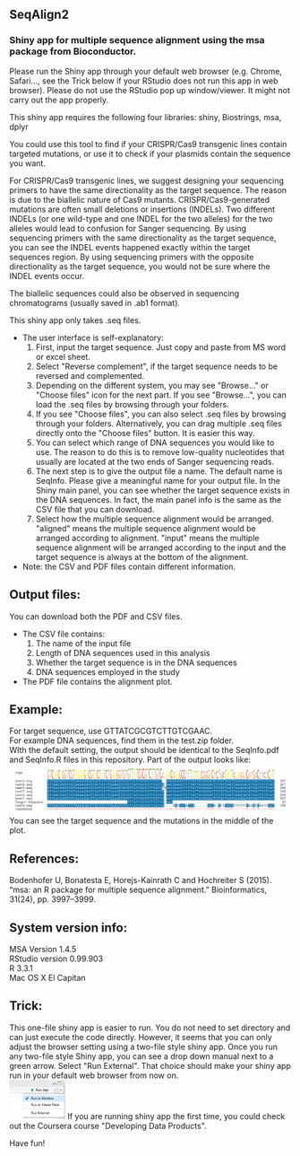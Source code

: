 ## SeqAlign2
### Shiny app for multiple sequence alignment using the msa package from Bioconductor.

Please run the Shiny app through your default web browser (e.g. Chrome, Safari..., see the Trick below if your RStudio does not run this app in web browser). Please do not use the RStudio pop up window/viewer. It might not carry out the app properly.

This shiny app requires the following four libraries: 
shiny, Biostrings, msa, dplyr  

You could use this tool to find if your CRISPR/Cas9 transgenic lines contain targeted mutations, or use it to check if your plasmids contain the sequence you want.  

For CRISPR/Cas9 transgenic lines, we suggest designing your sequencing primers to have the same directionality as the target sequence. The reason is due to the biallelic nature of Cas9 mutants. CRISPR/Cas9-generated mutations are often small deletions or insertions (INDELs). Two different INDELs (or one wild-type and one INDEL for the two alleles) for the two alleles would lead to confusion for Sanger sequencing. By using sequencing primers with the same directionality as the target sequence, you can see the INDEL events happened exactly within the target sequences region. By using sequencing primers with the opposite directionality as the target sequence, you would not be sure where the INDEL events occur.

The biallelic sequences could also be observed in sequencing chromatograms (usually saved in .ab1 format).

This shiny app only takes .seq files.

  * The user interface is self-explanatory:  
    1. First, input the target sequence. Just copy and paste from MS word or excel sheet. 
    2. Select "Reverse complement", if the target sequence needs to be reversed and complemented.
    3. Depending on the different system, you may see "Browse..." or "Choose files" icon for the next part. If you see "Browse...", you can load the .seq files by browsing through your folders.
    4. If you see "Choose files", you can also select .seq files by browsing through your folders. Alternatively, you can drag multiple .seq files directly onto the "Choose files" button. It is easier this way.
    5. You can select which range of DNA sequences you would like to use. The reason to do this is to remove low-quality nucleotides that usually are located at the two ends of Sanger sequencing reads.  
    6. The next step is to give the output file a name. The default name is SeqInfo. Please give a meaningful name for your output file. In the Shiny main panel, you can see whether the target sequence exists in the DNA sequences. In fact, the main panel info is the same as the CSV file that you can download.
    7. Select how the multiple sequence alignment would be arranged. "aligned" means the multiple sequence alignment would be arranged according to alignment. "input" means the multiple sequence alignment will be arranged according to the input and the target sequence is always at the bottom of the alignment. 
  * Note: the CSV and PDF files contain different information. 

## Output files:
You can download both the PDF and CSV files.  
  * The CSV file contains: 
    1. The name of the input file
    2. Length of DNA sequences used in this analysis
    3. Whether the target sequence is in the DNA sequences
    4. DNA sequences employed in the study
  * The PDF file contains the alignment plot.

## Example:
For target sequence, use GTTATCGCGTCTTGTCGAAC.  
For example DNA sequences, find them in the test.zip folder.  
WIth the default setting, the output should be identical to the SeqInfo.pdf and SeqInfo.R files in this repository. 
Part of the output looks like:
![image](https://github.com/hsinyenwu/SeqAlign2/blob/master/partial_output.png "output") 
You can see the target sequence and the mutations in the middle of the plot.

## References:
Bodenhofer U, Bonatesta E, Horejs-Kainrath C and Hochreiter S (2015). “msa: an R package for multiple sequence alignment.” Bioinformatics, 31(24), pp. 3997–3999.

## System version info:
MSA Version 1.4.5  
RStudio version 0.99.903  
R 3.3.1  
Mac OS X El Capitan  

## Trick:
This one-file shiny app is easier to run. You do not need to set directory and can just execute the code directly. However, it seems that you can only adjust the browser setting using a two-file style shiny app. Once you run any two-file style Shiny app, you can see a drop down manual next to a green arrow. Select "Run External". That choice should make your shiny app run in your default web browser from now on.  
<img src="https://github.com/hsinyenwu/SeqAlign2/blob/master/external.png" width="100"> 
If you are running shiny app the first time, you could check out the Coursera course "Developing Data Products". 

Have fun!
